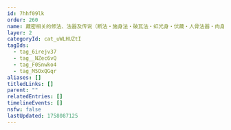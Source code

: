```yaml
---
id: 7hhf09lk
order: 260
name: 藏密相关的修法、法器及传说（断法・施身法・破瓦法・虹光身・伏藏・人骨法器・肉身像・《五百浊世来临时》・「阿姐鼓…」）
layer: 2
categoryId: cat_uWLHUZtI
tagIds:
  - tag_6irejv37
  - tag__NZec6vQ
  - tag_F0Snwko4
  - tag_M5OxQGqr
aliases: []
titledLinks: []
parent: ""
relatedEntries: []
timelineEvents: []
nsfw: false
lastUpdated: 1758087125
---
```


